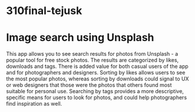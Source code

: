 # 310final-tejusk
# Image search using Unsplash

This app allows you to see search results for photos from Unsplash - a popular tool for free stock photos. The results are categorized by likes, downloads and tags. There is added value for both casual users of the app and for photographers and designers. Sorting by likes allows users to see the most popular photos, whereas sorting by downloads could signal to UX or web designers that those were the photos that others found most suitable for personal use. Searching by tags provides a more descriptive, specific means for users to look for photos, and could help photographers find inspiration as well.